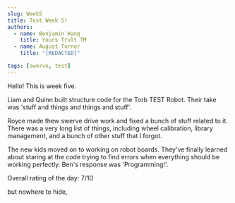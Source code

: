 ```yaml
---
slug: Week5
title: Test Week 5!
authors:
  - name: Benjamin Hang
    title: Yours Trult TM
  - name: August Turner
    title: "[REDACTED]"

tags: [swerve, test]
---
```



Hello! This is week five. 

Liam and Quinn built structure code for the Torb TEST Robot. Their take was 'stuff and things and things and stuff'.

Royce made thew swerve drive work and fixed a bunch of stuff related to it. There was a very long list of things, including wheel calibration, library management, and a bunch of other stuff that I forgot.

The new kids moved on to working on robot boards. They've finally learned about staring at the code trying to find errors when everything should be working perfectly. Ben's response was 'Programming!'.

Overall rating of the day: 7/10

but nowhere to hide,